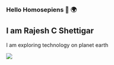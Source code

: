 ### Hello Homosepiens :wave: :earth_africa:
 
## I am Rajesh C Shettigar

I am exploring technology on planet earth

![](https://komarev.com/ghpvc/?username=RajeshCShettigar)